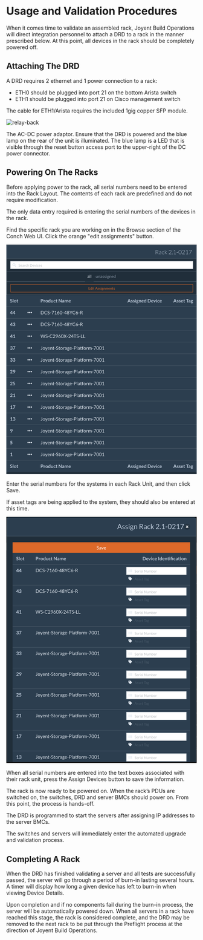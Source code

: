 # Usage and Validation Procedures

When it comes time to validate an assembled rack, Joyent Build Operations will
direct integration personnel to attach a DRD to a rack in the manner prescribed
below. At this point, all devices in the rack should be completely powered off.

## Attaching The DRD

A DRD requires 2 ethernet and 1 power connection to a rack:

* ETH0 should be plugged into port 21 on the bottom Arista switch
* ETH1 should be plugged into port 21 on Cisco management switch

The cable for ETH1/Arista requires the included 1gig copper SFP module.

![relay-back](../images/relay_back.png)

The AC-DC power adaptor. Ensure that the DRD is powered and the blue lamp on the
rear of the unit is illuminated. The blue lamp is a LED that is visible through
the reset button access port to the upper-right of the DC power connector.

## Powering On The Racks

Before applying power to the rack, all serial numbers need to be entered into
the Rack Layout. The contents of each rack are predefined and do not require
modification.

The only data entry required is entering the serial numbers of the devices in
the rack.

Find the specific rack you are working on in the Browse section of the Conch Web
UI. Click the orange "edit assignments" button.

![rack-view](../images/rack_view.png)

Enter the serial numbers for the systems in each Rack Unit, and then click Save.

If asset tags are being applied to the system, they should also be entered at
this time.

![rack-assignment](../images/rack_assignment.png)

When all serial numbers are entered into the text boxes associated with their
rack unit, press the Assign Devices button to save the information.

The rack is now ready to be powered on.  When the rack’s PDUs are switched on,
the switches, DRD and server BMCs should power on. From this point, the process
is hands-off.

The DRD is programmed to start the servers after assigning IP addresses to the
server BMCs.

The switches and servers will immediately enter the automated upgrade and
validation process.

## Completing A Rack

When the DRD has finished validating a server and all tests are successfully
passed, the server will go through a period of burn-in lasting several hours. A
timer will display how long a given device has left to burn-in when viewing
Device Details.

Upon completion and if no components fail during the burn-in process, the server
will be automatically powered down. When all servers in a rack have reached this
stage, the rack is considered complete, and the DRD may be removed to the next
rack to be put through the Preflight process at the direction of Joyent Build
Operations.
